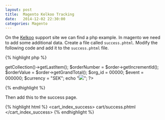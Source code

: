 ```yaml
---
layout: post
title:  Magento Kelkoo Tracking
date:   2014-12-02 22:30:00
categories: Magento
---
```



On the [Kelkoo][support-kelkoo] support site we can find a php example.
In magento we need to add some additional data. Create a file called `success.phtml`. Modify the following code and add it to the `success.phtml` file.

{% highlight php %}
<?php
/*Kelkoo Tracking*/
$order = Mage::getModel("sales/order")->getCollection()->getLastItem();
$orderNumber = $order->getIncrementId();
$orderValue = $order->getGrandTotal();
$org_id = 00000;
$event = 000000;
$currency = "SEK";
echo "<img src=\"http://tbs.tradedoubler.com/report?organization=".$org_id."&event=".$event."&orderNumber=".$orderNumber."&orderValue=".$orderValue."&currency=".$currency."\" />";
?>
{% endhighlight %}

Then add this to the success page.

{% highlight html %}
<cart_index_success>
<reference name="cart.success">
<action method="setTemplate"><value>cart/success.phtml</value></action>
</reference>
</cart_index_success>
{% endhighlight %}



[support-kelkoo]: http://support.kelkoo.com/scan/pages.php?page=3110&menu=402
